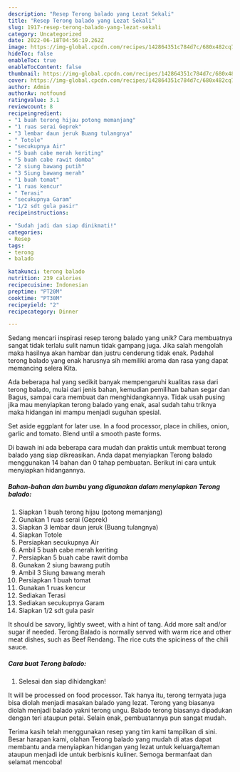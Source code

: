 ```yaml
---
description: "Resep Terong balado yang Lezat Sekali"
title: "Resep Terong balado yang Lezat Sekali"
slug: 1917-resep-terong-balado-yang-lezat-sekali
category: Uncategorized
date: 2022-06-18T04:56:19.262Z
image: https://img-global.cpcdn.com/recipes/142864351c784d7c/680x482cq70/terong-balado-foto-resep-utama.jpg
hideToc: false
enableToc: true
enableTocContent: false
thumbnail: https://img-global.cpcdn.com/recipes/142864351c784d7c/680x482cq70/terong-balado-foto-resep-utama.jpg
cover: https://img-global.cpcdn.com/recipes/142864351c784d7c/680x482cq70/terong-balado-foto-resep-utama.jpg
author: Admin
authorAv: notfound
ratingvalue: 3.1
reviewcount: 8
recipeingredient:
- "1 buah terong hijau potong memanjang"
- "1 ruas serai Geprek"
- "3 lembar daun jeruk Buang tulangnya"
- " Totole"
- "secukupnya Air"
- "5 buah cabe merah keriting"
- "5 buah cabe rawit domba"
- "2 siung bawang putih"
- "3 Siung bawang merah"
- "1 buah tomat"
- "1 ruas kencur"
- " Terasi"
- "secukupnya Garam"
- "1/2 sdt gula pasir"
recipeinstructions:

- "Sudah jadi dan siap dinikmati!"
categories:
- Resep
tags:
- terong
- balado

katakunci: terong balado 
nutrition: 239 calories
recipecuisine: Indonesian
preptime: "PT20M"
cooktime: "PT30M"
recipeyield: "2"
recipecategory: Dinner

---
```





Sedang mencari inspirasi resep terong balado yang unik? Cara membuatnya sangat tidak terlalu sulit namun tidak gampang juga. Jika salah mengolah maka hasilnya akan hambar dan justru cenderung tidak enak. Padahal terong balado yang enak harusnya sih memiliki aroma dan rasa yang dapat memancing selera Kita.





Ada beberapa hal yang sedikit banyak mempengaruhi kualitas rasa dari terong balado, mulai dari jenis bahan, kemudian pemilihan bahan segar dan Bagus, sampai cara membuat dan menghidangkannya. Tidak usah pusing jika mau menyiapkan terong balado yang enak,      asal sudah tahu triknya maka hidangan ini mampu menjadi suguhan spesial.














Set aside eggplant for later use. In a food processor, place in chilies, onion, garlic and tomato. Blend until a smooth paste forms.






Di bawah ini ada beberapa cara mudah dan praktis untuk membuat terong balado yang siap dikreasikan. Anda dapat menyiapkan Terong balado menggunakan 14 bahan dan 0 tahap pembuatan. Berikut ini cara untuk menyiapkan hidangannya.

<!--inarticleads1-->

##### Bahan-bahan dan bumbu yang digunakan dalam menyiapkan Terong balado:

1. Siapkan 1 buah terong hijau (potong memanjang)
1. Gunakan 1 ruas serai (Geprek)
1. Siapkan 3 lembar daun jeruk (Buang tulangnya)
1. Siapkan  Totole
1. Persiapkan secukupnya Air
1. Ambil 5 buah cabe merah keriting
1. Persiapkan 5 buah cabe rawit domba
1. Gunakan 2 siung bawang putih
1. Ambil 3 Siung bawang merah
1. Persiapkan 1 buah tomat
1. Gunakan 1 ruas kencur
1. Sediakan  Terasi
1. Sediakan secukupnya Garam
1. Siapkan 1/2 sdt gula pasir


It should be savory, lightly sweet, with a hint of tang. Add more salt and/or sugar if needed. Terong Balado is normally served with warm rice and other meat dishes, such as Beef Rendang. The rice cuts the spiciness of the chili sauce. 

<!--inarticleads2-->

##### Cara buat Terong balado:


1. Selesai dan siap dihidangkan!

It will be processed on food processor. Tak hanya itu, terong ternyata juga bisa diolah menjadi masakan balado yang lezat. Terong yang biasanya diolah menjadi balado yakni terong ungu. Balado terong biasanya dipadukan dengan teri ataupun petai. Selain enak, pembuatannya pun sangat mudah. 

Terima kasih telah menggunakan resep yang tim kami tampilkan di sini. Besar harapan kami, olahan Terong balado yang mudah di atas dapat membantu anda menyiapkan hidangan yang lezat untuk keluarga/teman ataupun menjadi ide untuk berbisnis kuliner. Semoga bermanfaat dan selamat mencoba!
